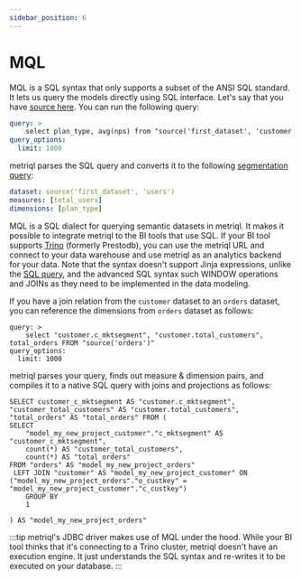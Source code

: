 ```yaml
---
sidebar_position: 6
---
```


# MQL

MQL is a SQL syntax that only supports a subset of the ANSI SQL standard. It lets us query the models directly using SQL interface. Let's say that you have [source here](/query/segmentation). You can run the following query:

```yml
query: >
    select plan_type, avg(nps) from "source('first_dataset', 'customer')" group by 1
query_options:
  limit: 1000
```

metriql parses the SQL query and converts it to the following [segmentation query](/query/segmentation):

```yml
dataset: source('first_dataset', 'users')
measures: [total_users]
dimensions: [plan_type]
```

MQL is a SQL dialect for querying semantic datasets in metriql. It makes it possible to integrate metriql to the BI tools that use SQL. If your BI tool supports [Trino](https://trino.io) (formerly Prestodb), you can use the metriql URL and connect to your data warehouse and use metriql as an analytics backend for your data. Note that the syntax doesn't support Jinja expressions, unlike the [SQL query](/query/sql), and the advanced SQL syntax such WINDOW operations and JOINs as they need to be implemented in the data modeling.

If you have a join relation from the `customer` dataset to an `orders` dataset, you can reference the dimensions from `orders` dataset as follows:

```
query: >
    select "customer.c_mktsegment", "customer.total_customers", total_orders FROM "source('orders')"
query_options:
  limit: 1000
```

metriql parses your query, finds out measure & dimension pairs, and compiles it to a native SQL query with joins and projections as follows:

```
SELECT customer_c_mktsegment AS "customer.c_mktsegment", "customer_total_customers" AS "customer.total_customers", "total_orders" AS "total_orders" FROM (
SELECT 
    "model_my_new_project_customer"."c_mktsegment" AS "customer_c_mktsegment",
    count(*) AS "customer_total_customers",
    count(*) AS "total_orders"
FROM "orders" AS "model_my_new_project_orders"
 LEFT JOIN "customer" AS "model_my_new_project_customer" ON ("model_my_new_project_orders"."o_custkey" = "model_my_new_project_customer"."c_custkey") 
    GROUP BY
    1 

) AS "model_my_new_project_orders"
```

:::tip
metriql's JDBC driver makes use of MQL under the hood. While your BI tool thinks that it's connecting to a Trino cluster, metriql doesn't have an execution engine. It just understands the SQL syntax and re-writes it to be executed on your database.
:::